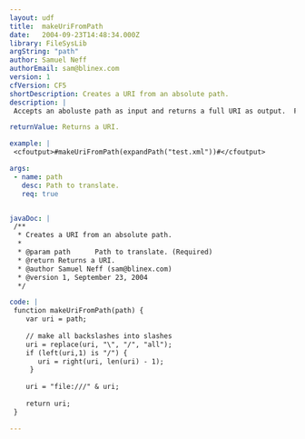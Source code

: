 ```yaml
---
layout: udf
title:  makeUriFromPath
date:   2004-09-23T14:48:34.000Z
library: FileSysLib
argString: "path"
author: Samuel Neff
authorEmail: sam@blinex.com
version: 1
cfVersion: CF5
shortDescription: Creates a URI from an absolute path.
description: |
 Accepts an aboluste path as input and returns a full URI as output.  For example, &quot;C:\Temp\Test.xml&quot; returns &quot;file:///C:/Temp/Test.xml&quot;.

returnValue: Returns a URI.

example: |
 <cfoutput>#makeUriFromPath(expandPath("test.xml"))#</cfoutput>

args:
 - name: path
   desc: Path to translate.
   req: true


javaDoc: |
 /**
  * Creates a URI from an absolute path.
  * 
  * @param path      Path to translate. (Required)
  * @return Returns a URI. 
  * @author Samuel Neff (sam@blinex.com) 
  * @version 1, September 23, 2004 
  */

code: |
 function makeUriFromPath(path) {
    var uri = path;
      
    // make all backslashes into slashes
    uri = replace(uri, "\", "/", "all");
    if (left(uri,1) is "/") {
       uri = right(uri, len(uri) - 1);
     }
      
    uri = "file:///" & uri;
     
    return uri;
 }

---
```


